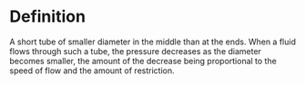 # Definition

A short tube of smaller diameter in the middle than at the ends. When a
fluid flows through such a tube, the pressure decreases as the diameter
becomes smaller, the amount of the decrease being proportional to the
speed of flow and the amount of restriction.
